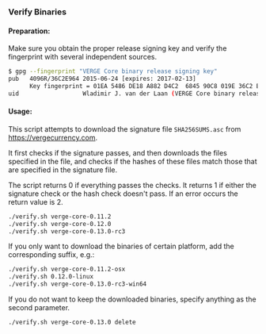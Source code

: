 ### Verify Binaries

#### Preparation:

Make sure you obtain the proper release signing key and verify the fingerprint with several independent sources.

```sh
$ gpg --fingerprint "VERGE Core binary release signing key"
pub   4096R/36C2E964 2015-06-24 [expires: 2017-02-13]
      Key fingerprint = 01EA 5486 DE18 A882 D4C2  6845 90C8 019E 36C2 E964
uid                  Wladimir J. van der Laan (VERGE Core binary release signing key) <laanwj@gmail.com>
```

#### Usage:

This script attempts to download the signature file `SHA256SUMS.asc` from https://vergecurrency.com.

It first checks if the signature passes, and then downloads the files specified in the file, and checks if the hashes of these files match those that are specified in the signature file.

The script returns 0 if everything passes the checks. It returns 1 if either the signature check or the hash check doesn't pass. If an error occurs the return value is 2.


```sh
./verify.sh verge-core-0.11.2
./verify.sh verge-core-0.12.0
./verify.sh verge-core-0.13.0-rc3
```

If you only want to download the binaries of certain platform, add the corresponding suffix, e.g.:

```sh
./verify.sh verge-core-0.11.2-osx
./verify.sh 0.12.0-linux
./verify.sh verge-core-0.13.0-rc3-win64
```

If you do not want to keep the downloaded binaries, specify anything as the second parameter.

```sh
./verify.sh verge-core-0.13.0 delete
```

